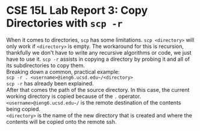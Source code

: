 # CSE 15L Lab Report 3: Copy Directories with `scp -r`
When it comes to directories, `scp` has some limitations. `scp <directory>` will only work if `<directory>` is empty. The workaround for this is recursion, thankfully we don't have to write any recursive algorithms or code, we just have to use it. `scp -r` assists in copying a directory by probing it and all of its subdirectories to copy them.  
Breaking down a common, practical example:  
`scp -r . <username>@ieng6.ucsd.edu~/<directory>`  
`scp -r` has already been explained.  
After that comes the path of the source directory. In this case, the current working directory is copied because of the `.` operator.  
`<username>@ieng6.ucsd.edu~/` is the remote destination of the contents being copied.  
`<directory>` is the name of the new directory that is created and where the contents will be copied onto the remote ssh.  